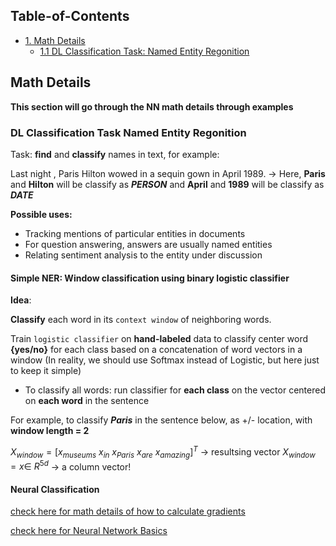 ## Table-of-Contents

- [1. Math Details](#Math-Details)
  - [1.1 DL Classification Task: Named Entity Regonition](#DL-Classification-Task\:\Named-Entity-Regonition)





## Math Details

**This section will go through the NN math details through examples**

### DL Classification Task Named Entity Regonition

Task: **find** and **classify** names in text, for example:

Last night , Paris Hilton wowed in a sequin gown in April 1989. ->  Here, **Paris** and **Hilton** will be classify as ***PERSON*** and **April** and **1989** will be classify as ***DATE***

**Possible uses:**

- Tracking mentions of particular entities in documents 
- For question answering, answers are usually named entities 
- Relating sentiment analysis to the entity under discussion

#### Simple NER: Window classification using binary logistic classifier

**Idea**:

**Classify** each word in its `context window` of neighboring words.

Train `logistic classifier` on **hand-labeled** data to classify center word **{yes/no}** for each class based on a concatenation of word vectors in a window (In reality, we should use Softmax instead of Logistic, but here just to keep it simple)

- To classify all words: run classifier for **each class** on the vector centered on **each word** in the sentence

For example, to classify ***Paris*** in the sentence below, as +/- location, with **window length = 2**

$X_{window} = [x_{museums} \ x_{in} \ x_{Paris} \ x_{are} \ x_{amazing}]^T$ -> resultsing vector  $X_{window} = x \in \ R^{5d}$  -> a column vector!

#### Neural Classification

[check here for math details of how to calculate gradients](https://web.stanford.edu/class/cs224n/slides/cs224n-2022-lecture03-neuralnets.pdf)

[check here for Neural Network Basics](https://github.com/JingruGong1023/Deep_Learning/blob/main/Neural%20Network%20Basics/Neural%20Networks%20and%20Deep%20Learning%20Notes.pdf)

















